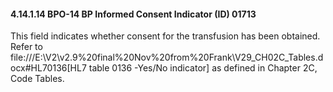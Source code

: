 #### 4.14.1.14 BPO-14 BP Informed Consent Indicator (ID) 01713

This field indicates whether consent for the transfusion has been obtained. Refer to file:///E:\V2\v2.9%20final%20Nov%20from%20Frank\V29_CH02C_Tables.docx#HL70136[HL7 table 0136 -Yes/No indicator] as defined in Chapter 2C, Code Tables.
